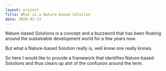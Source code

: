 ```yaml
---
layout: project
Title: What is a Nature-based Solution
date: 2020-03-13
---
```


Nature-based Solutions is a concept and a buzzword that has been floating around the sustainable development world for a few years now.

But what a Nature-based Solution really is, well know one really knows.

So here I would like to provide a framework that identifies Nature-based Solutions and thus clears up alot of the confusion around the term.

